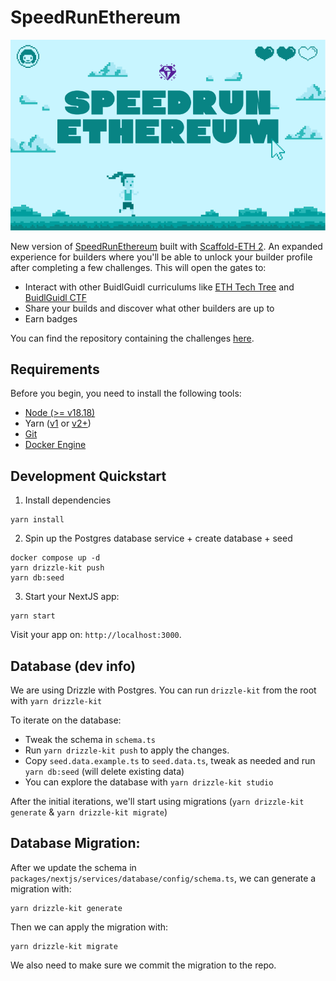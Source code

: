 # SpeedRunEthereum

![SRE Thumbnail](./packages/nextjs/public/thumbnail.png)

New version of [SpeedRunEthereum](https://github.com/BuidlGuidl/SpeedRunEthereum) built with [Scaffold-ETH 2](https://github.com/scaffold-eth/scaffold-eth-2). An expanded experience for builders where you'll be able to unlock your builder profile after completing a few challenges. This will open the gates to:

- Interact with other BuidlGuidl curriculums like [ETH Tech Tree](https://www.ethtechtree.com/) and [BuidlGuidl CTF](https://ctf.buidlguidl.com/)
- Share your builds and discover what other builders are up to
- Earn badges

You can find the repository containing the challenges [here](https://github.com/scaffold-eth/se-2-challenges).

## Requirements

Before you begin, you need to install the following tools:

- [Node (>= v18.18)](https://nodejs.org/en/download/)
- Yarn ([v1](https://classic.yarnpkg.com/en/docs/install/) or [v2+](https://yarnpkg.com/getting-started/install))
- [Git](https://git-scm.com/downloads)
- [Docker Engine](https://docs.docker.com/engine/install/)

## Development Quickstart

1. Install dependencies

```
yarn install
```

2. Spin up the Postgres database service + create database + seed

```
docker compose up -d
yarn drizzle-kit push
yarn db:seed
```

3. Start your NextJS app:

```
yarn start
```

Visit your app on: `http://localhost:3000`.

## Database (dev info)

We are using Drizzle with Postgres. You can run `drizzle-kit` from the root with `yarn drizzle-kit`

To iterate on the database:

- Tweak the schema in `schema.ts`
- Run `yarn drizzle-kit push` to apply the changes.
- Copy `seed.data.example.ts` to `seed.data.ts`, tweak as needed and run `yarn db:seed` (will delete existing data)
- You can explore the database with `yarn drizzle-kit studio`

After the initial iterations, we'll start using migrations (`yarn drizzle-kit generate` & `yarn drizzle-kit migrate`)

## Database Migration:

After we update the schema in `packages/nextjs/services/database/config/schema.ts`, we can generate a migration with:

```
yarn drizzle-kit generate
```

Then we can apply the migration with:

```
yarn drizzle-kit migrate
```

We also need to make sure we commit the migration to the repo.
